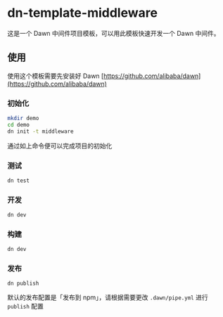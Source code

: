 # dn-template-middleware

这是一个 Dawn 中间件项目模板，可以用此模板快速开发一个 Dawn 中间件。

## 使用

使用这个模板需要先安装好 Dawn [https://github.com/alibaba/dawn](https://github.com/alibaba/dawn)

### 初始化
```sh
mkdir demo
cd demo
dn init -t middleware
```

通过如上命令便可以完成项目的初始化

### 测试
```sh
dn test
```

### 开发
```sh
dn dev
```

### 构建
```sh
dn dev
```

### 发布
```
dn publish
```

默认的发布配置是「发布到 npm」，请根据需要更改 `.dawn/pipe.yml` 进行 `publish` 配置